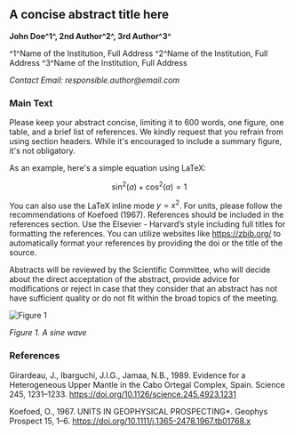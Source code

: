 ## A concise abstract title here

**John Doe^1^, 2nd Author^2^, 3rd Author^3^**

^1^Name of the Institution, Full Address
^2^Name of the Institution, Full Address
^3^Name of the Institution, Full Address

_Contact Email: responsible.author@email.com_

### Main Text
Please keep your abstract concise, limiting it to 600 words, one figure, one table, and a brief list of references. We kindly request that you refrain from using section headers. While it's encouraged to include a summary figure, it's not obligatory.

As an example, here's a simple equation using LaTeX:

$$
\sin^2(a)+\cos^2(a) = 1
$$

You can also use the LaTeX inline mode $y=x^2$. For units, please follow the recommendations of Koefoed (1967). References should be included in the references section. Use the Elsevier - Harvard’s style including full titles for formatting the references. You can utilize websites like https://zbib.org/ to automatically format your references by providing the doi or the title of the source.

Abstracts will be reviewed by the Scientific Committee, who will decide about the direct acceptation of the abstract, provide advice for modifications or reject in case that they consider that an abstract has not have sufficient quality or do not fit within the broad topics of the meeting.

![Figure 1](C:\Users\Marco\Documents\GitHub\lherzolite2024.github.io\templates\img221.png)

_Figure 1. A sine wave_


### References

Girardeau, J., Ibarguchi, J.I.G., Jamaa, N.B., 1989. Evidence for a Heterogeneous Upper Mantle in the Cabo Ortegal Complex, Spain. Science 245, 1231–1233. https://doi.org/10.1126/science.245.4923.1231

Koefoed, O., 1967. UNITS IN GEOPHYSICAL PROSPECTING*. Geophys Prospect 15, 1–6. https://doi.org/10.1111/j.1365-2478.1967.tb01768.x 